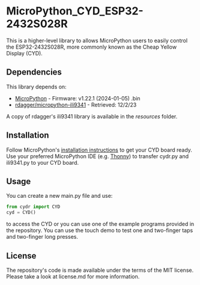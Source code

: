 # MicroPython_CYD_ESP32-2432S028R
This is a higher-level library to allows MicroPython users to easily control the ESP32-2432S028R, more commonly known as the Cheap Yellow Display (CYD).

## Dependencies
This library depends on:
* [MicroPython](https://micropython.org/download/ESP32_GENERIC/) - Firmware: v1.22.1 (2024-01-05) .bin
* [rdagger/micropython-ili9341](https://github.com/rdagger/micropython-ili9341/) - Retrieved: 12/2/23

A copy of rdagger's ili9341 library is available in the _resources_ folder.


## Installation
Follow MicroPython's [installation instructions](https://learn.adafruit.com/adafruit-clue) to get your CYD board ready. Use your preferred MicroPython IDE (e.g. [Thonny](https://thonny.org/)) to transfer cydr.py and ili9341.py to your CYD board.


## Usage
You can create a new main.py file and use:
```python
from cydr import CYD
cyd = CYD()
```
to access the CYD or you can use one of the example programs provided in the repository. You can use the touch demo to test one and two-finger taps and two-finger long presses.


## License
The repository's code is made available under the terms of the MIT license. Please take a look at license.md for more information.
